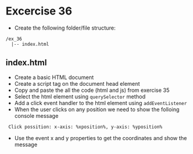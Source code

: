 # Excercise 36

* Create the following folder/file structure:
```
/ex_36
  |-- index.html
```

## index.html
* Create a basic HTML document
* Create a script tag on the document head element
* Copy and paste the all the code (html and js) from exercise 35
* Select the html element using `querySelector` method
* Add a click event handler to the html element using `addEventListener`
* When the user clicks on any position we need to show the folloing console message
```
 Click possition: x-axis: %xposition%, y-axis: %yposition%
```
* Use the event x and y properties to get the coordinates and show the message
